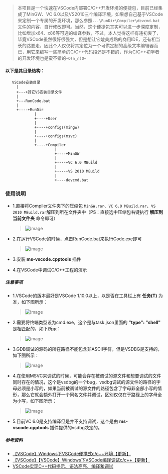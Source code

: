 >本项目是一个快速在VSCode内部署C/C++开发环境的便捷包，目前已经集成了MinGW、VC 6.0以及VS2010三个编译环境，如果想自己基于VSCode来定制一个专属的开发环境，那么参照`...\RunDir\Compiler\devcmd.bat`文件的内容，自行修改即可。当然，这个便捷包其实可以进一步深度定制，比如增加x64、x86等可选的编译参数，不过，本人觉得这样有违初衷了，毕竟VSCode虽然很好很强大，但是想让它媲美成熟的商用IDE，还有相当长的路要走，因此个人仅仅将其定位为一个可供定制的高级文本编辑器而已，用它来编写一些简单的C/C++代码段还是不错的，作为C/C++初学者的开发环境也是蛮不错的`~O(∩_∩)O~`

#### 以下是其目录结构：
```text
   VSCode安装目录
     |
     +---+其它VS安装目录文件
     |
     +---RunCode.bat
     |
     +----+RunDir
             |
             +----+User
             |
             +----+configs(mingw)
             |
             +----+configs(msvc)
             |
             +----+Compiler
                      |
                      +----+MinGW
                      |
                      +----+VC 6.0 MBuild
                      |
                      +----+VS 2010 MBuild
                      |
                      +----devcmd.bat
```

### 使用说明
 - 1.直接将Compiler文件夹下的压缩包 `MinGW.rar`、`VC 6.0 MBuild.rar`、`VS 2010 MBuild.rar`解压到所在文件夹中（PS：直接选中压缩包右键执行 **解压到当前文件夹** 命令即可）
   >![image](https://user-images.githubusercontent.com/14124918/31783519-13a10e90-b531-11e7-999a-08dc11ff7d86.png)

 - 2.在运行VSCode的时候，点击RunCode.bat来执行Code.exe即可
   >![image](https://user-images.githubusercontent.com/14124918/31770955-c29c715c-b50c-11e7-9031-cbb6900061fe.png)

 - 3.安装 **ms-vscode.cpptools** 插件

 - 4.在VSCode中调试C/C++工程的演示

##### 注意事项
 - 1.VSCode的版本最好是VSCode 1.10.0以上，以是否在工具栏上有 **任务(T)** 为准，如下图所示：
   >![image](https://user-images.githubusercontent.com/14124918/31769090-a991e9d8-b504-11e7-8c71-1daa504ab33d.png)

 - 2.需要将终端类型设为cmd.exe，这个是与task.json里面的 **"type": "shell"** 是相匹配的，如下所示：
   >![image](https://user-images.githubusercontent.com/14124918/31769252-7639d1f8-b505-11e7-99cd-6f63b2acd8d0.png)

 - 3.GDB调试的源码的所在路径不能包含非ASCII字符，但是VSDBG是支持的，如下图所示：
   >![image](https://user-images.githubusercontent.com/14124918/31782299-2990769a-b52d-11e7-99ca-f6c691acdb9b.png)

 - 4.在使用MSVC来调试的时候，可能会存在被调试的源文件和想要调试的文件同时存在的情况，这个是vsdbg的一个bug，vsdbg调试的源文件的路径的字母必须是小写的，如果当前被调试的源文件的路径包含了字母非全部小写的情形，那么它就会额外打开一个同名文件并调试，区别仅仅在于路径上的字母全为小写，如下图所示：
   >![image](https://user-images.githubusercontent.com/14124918/31782366-46381ad2-b52d-11e7-9aad-da18c64d3ffe.png)
 
 - 5.目前VC 6.0是支持编译但是并不支持调试，这个是由 **ms-vscode.cpptools** 插件提供的vsdbg决定的。

##### 参考资料
 - [【VSCode】Windows下VSCode便携式c/c++环境【更新】](http://blog.csdn.net/c_duoduo/article/details/52083494)
 - [【VSCode】【VSCode】Windows下VSCode编译调试c/c++【更新】](http://blog.csdn.net/c_duoduo/article/details/51615381)
 - [VSCode实现C++代码提示、语法高亮、编译和调试](http://m.blog.csdn.net/caoshiying/article/details/78122073)
